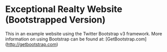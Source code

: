 # Exceptional Realty Website (Bootstrapped Version)

This in an example website using the Twitter Bootstrap v3 framework.
More information on using Bootstrap can be found at:
[GetBootstrap.com] (http://getbootstrap.com)
